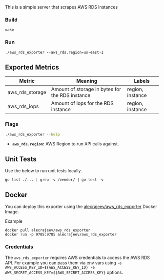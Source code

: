 This is a simple server that scrapes AWS RDS Instances

### Build
```
make
```

### Run
```
./aws_rds_exporter --aws_rds.region=us-east-1
```

## Exported Metrics

| Metric                              | Meaning                                                                                              | Labels                                        |
| ----------------------------------- | ---------------------------------------------------------------------------------------------------- | --------------------------------------------- |
| aws_rds_storage   | Amount of storage in bytes for the RDS instance           | region, instance |
| aws_rds_iops   | Amount of iops for the RDS instance           | region, instance |

### Flags

```bash
./aws_rds_exporter --help
```

* __`aws_rds.region`:__ AWS Region to run API calls against.

## Unit Tests
Use the below to run unit tests locally.
```
go list ./... | grep -v /vendor/ | go test -v
```

## Docker
You can deploy this exporter using the [alecrajeev/aws_rds_exporter](https://hub.docker.com/r/alecrajeev/aws_rds_exporter/) Docker Image.

Example
```
docker pull alecrajeev/aws_rds_exporter
docker run -p 9785:9785 alecrajeev/aws_rds_exporter
```

### Credentials
The `aws_rds_exporter` requires AWS credentials to access the AWS RDS API. For example you can pass them via env vars using `-e AWS_ACCESS_KEY_ID=${AWS_ACCESS_KEY_ID} -e AWS_SECRET_ACCESS_KEY=${AWS_SECRET_ACCESS_KEY}` options.

